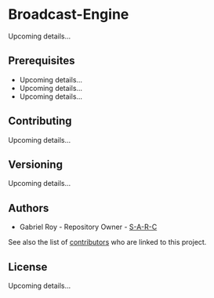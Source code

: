 # Broadcast-Engine

Upcoming details...

## Prerequisites

* Upcoming details...
* Upcoming details...
* Upcoming details...

## Contributing

Upcoming details...

## Versioning

Upcoming details...

## Authors

* Gabriel Roy - Repository Owner - [S-A-R-C](https://github.com/S-A-R-C)

See also the list of [contributors](https://github.com/S-A-R-C/broadcast-engine/graphs/contributors) who are linked to this project.

## License

Upcoming details...
